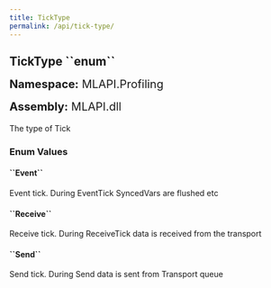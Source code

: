 ```yaml
---
title: TickType
permalink: /api/tick-type/
---
```


<div style="line-height: 1;">
	<h2 markdown="1">TickType ``enum``</h2>
	<p style="font-size: 20px;"><b>Namespace:</b> MLAPI.Profiling</p>
	<p style="font-size: 20px;"><b>Assembly:</b> MLAPI.dll</p>
</div>
<p>The type of Tick</p>
<div>
	<h3 markdown="1">Enum Values</h3>
	<div>
		<h4 markdown="1"><b>``Event``</b></h4>
		<p>Event tick. During EventTick SyncedVars are flushed etc</p>
	</div>
	<div>
		<h4 markdown="1"><b>``Receive``</b></h4>
		<p>Receive tick. During ReceiveTick data is received from the transport</p>
	</div>
	<div>
		<h4 markdown="1"><b>``Send``</b></h4>
		<p>Send tick. During Send data is sent from Transport queue</p>
	</div>
</div>
